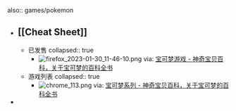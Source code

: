also:: games/pokemon

- ## [[Cheat Sheet]]
  - 已发售
    collapsed:: true
    - ![firefox_2023-01-30_11-46-10.png](../assets/firefox_2023-01-30_11-46-10_1675050776088_0.png)
      via: [宝可梦游戏 - 神奇宝贝百科，关于宝可梦的百科全书](https://wiki.52poke.com/wiki/%E5%AF%B6%E5%8F%AF%E5%A4%A2%E9%81%8A%E6%88%B2#.E5.B7.B2.E5.8F.91.E5.94.AE)
  - 游戏列表
    collapsed:: true
    - ![chrome_113.png](../assets/chrome_113_1675049965019_0.png)
      via: [宝可梦系列 - 神奇宝贝百科，关于宝可梦的百科全书](https://wiki.52poke.com/wiki/%E5%AE%9D%E5%8F%AF%E6%A2%A6%E7%B3%BB%E5%88%97)
-